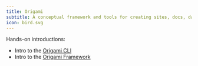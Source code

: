 ```yaml
---
title: Origami
subtitle: A conceptual framework and tools for creating sites, docs, data, and other content
icon: bird.svg
---
```


Hands-on introductions:

- Intro to the [Origami CLI](cli/intro.html)
- Intro to the [Origami Framework](framework/intro.html)
